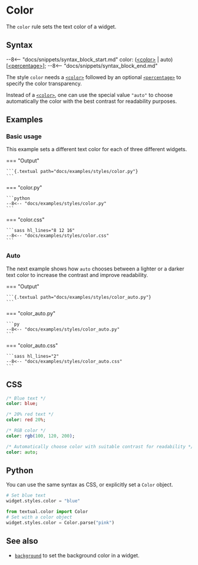 # Color

The `color` rule sets the text color of a widget.

## Syntax

--8<-- "docs/snippets/syntax_block_start.md"
color: (<a href="../../css_types/color">&lt;color&gt;</a> | auto) [<a href="../../css_types/percentage">&lt;percentage&gt;</a>];
--8<-- "docs/snippets/syntax_block_end.md"

The style `color` needs a [`<color>`](../../css_types/color) followed by an optional [`<percentage>`](../../css_types/percentage) to specify the color transparency.

Instead of a [`<color>`](../../css_types/color), one can use the special value `"auto"` to choose automatically the color with the best contrast for readability purposes.

## Examples

### Basic usage

This example sets a different text color for each of three different widgets.

=== "Output"

    ```{.textual path="docs/examples/styles/color.py"}
    ```

=== "color.py"

    ```python
    --8<-- "docs/examples/styles/color.py"
    ```

=== "color.css"

    ```sass hl_lines="8 12 16"
    --8<-- "docs/examples/styles/color.css"
    ```

### Auto

The next example shows how `auto` chooses between a lighter or a darker text color to increase the contrast and improve readability.

=== "Output"

    ```{.textual path="docs/examples/styles/color_auto.py"}
    ```

=== "color_auto.py"

    ```py
    --8<-- "docs/examples/styles/color_auto.py"
    ```

=== "color_auto.css"

    ```sass hl_lines="2"
    --8<-- "docs/examples/styles/color_auto.css"
    ```

## CSS

```sass
/* Blue text */
color: blue;

/* 20% red text */
color: red 20%;

/* RGB color */
color: rgb(100, 120, 200);

/* Automatically choose color with suitable contrast for readability */
color: auto;
```

## Python

You can use the same syntax as CSS, or explicitly set a `Color` object.

```python
# Set blue text
widget.styles.color = "blue"

from textual.color import Color
# Set with a color object
widget.styles.color = Color.parse("pink")
```

## See also

 - [`background`](./background.md) to set the background color in a widget.

